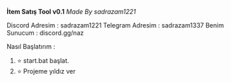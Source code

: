 **İtem Satış Tool v0.1**
*Made By sadrazam1221*

Discord Adresim : sadrazam1221
Telegram Adresim : sadrazam1337
Benim Sunucum : discord.gg/naz

Nasıl Başlatırım :

1. ⭐ start.bat başlat.
2. ⭐ Projeme yıldız ver
  
